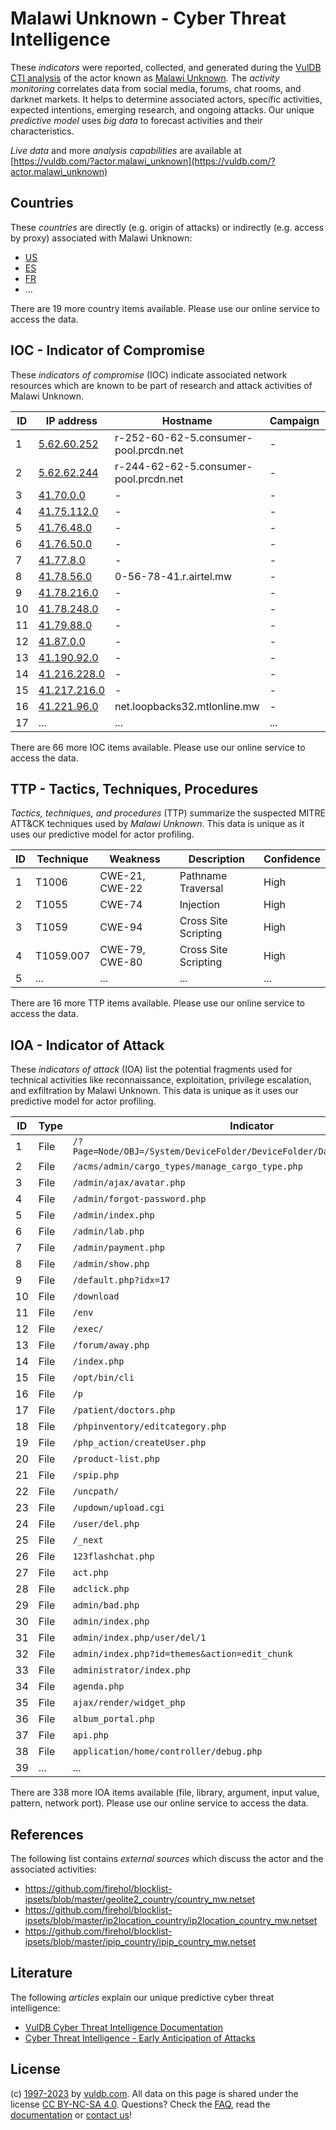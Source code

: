 # Malawi Unknown - Cyber Threat Intelligence

These _indicators_ were reported, collected, and generated during the [VulDB CTI analysis](https://vuldb.com/?kb.cti) of the actor known as [Malawi Unknown](https://vuldb.com/?actor.malawi_unknown). The _activity monitoring_ correlates data from social media, forums, chat rooms, and darknet markets. It helps to determine associated actors, specific activities, expected intentions, emerging research, and ongoing attacks. Our unique _predictive model_ uses _big data_ to forecast activities and their characteristics.

_Live data_ and more _analysis capabilities_ are available at [https://vuldb.com/?actor.malawi_unknown](https://vuldb.com/?actor.malawi_unknown)

## Countries

These _countries_ are directly (e.g. origin of attacks) or indirectly (e.g. access by proxy) associated with Malawi Unknown:

* [US](https://vuldb.com/?country.us)
* [ES](https://vuldb.com/?country.es)
* [FR](https://vuldb.com/?country.fr)
* ...

There are 19 more country items available. Please use our online service to access the data.

## IOC - Indicator of Compromise

These _indicators of compromise_ (IOC) indicate associated network resources which are known to be part of research and attack activities of Malawi Unknown.

ID | IP address | Hostname | Campaign | Confidence
-- | ---------- | -------- | -------- | ----------
1 | [5.62.60.252](https://vuldb.com/?ip.5.62.60.252) | r-252-60-62-5.consumer-pool.prcdn.net | - | High
2 | [5.62.62.244](https://vuldb.com/?ip.5.62.62.244) | r-244-62-62-5.consumer-pool.prcdn.net | - | High
3 | [41.70.0.0](https://vuldb.com/?ip.41.70.0.0) | - | - | High
4 | [41.75.112.0](https://vuldb.com/?ip.41.75.112.0) | - | - | High
5 | [41.76.48.0](https://vuldb.com/?ip.41.76.48.0) | - | - | High
6 | [41.76.50.0](https://vuldb.com/?ip.41.76.50.0) | - | - | High
7 | [41.77.8.0](https://vuldb.com/?ip.41.77.8.0) | - | - | High
8 | [41.78.56.0](https://vuldb.com/?ip.41.78.56.0) | 0-56-78-41.r.airtel.mw | - | High
9 | [41.78.216.0](https://vuldb.com/?ip.41.78.216.0) | - | - | High
10 | [41.78.248.0](https://vuldb.com/?ip.41.78.248.0) | - | - | High
11 | [41.79.88.0](https://vuldb.com/?ip.41.79.88.0) | - | - | High
12 | [41.87.0.0](https://vuldb.com/?ip.41.87.0.0) | - | - | High
13 | [41.190.92.0](https://vuldb.com/?ip.41.190.92.0) | - | - | High
14 | [41.216.228.0](https://vuldb.com/?ip.41.216.228.0) | - | - | High
15 | [41.217.216.0](https://vuldb.com/?ip.41.217.216.0) | - | - | High
16 | [41.221.96.0](https://vuldb.com/?ip.41.221.96.0) | net.loopbacks32.mtlonline.mw | - | High
17 | ... | ... | ... | ...

There are 66 more IOC items available. Please use our online service to access the data.

## TTP - Tactics, Techniques, Procedures

_Tactics, techniques, and procedures_ (TTP) summarize the suspected MITRE ATT&CK techniques used by _Malawi Unknown_. This data is unique as it uses our predictive model for actor profiling.

ID | Technique | Weakness | Description | Confidence
-- | --------- | -------- | ----------- | ----------
1 | T1006 | CWE-21, CWE-22 | Pathname Traversal | High
2 | T1055 | CWE-74 | Injection | High
3 | T1059 | CWE-94 | Cross Site Scripting | High
4 | T1059.007 | CWE-79, CWE-80 | Cross Site Scripting | High
5 | ... | ... | ... | ...

There are 16 more TTP items available. Please use our online service to access the data.

## IOA - Indicator of Attack

These _indicators of attack_ (IOA) list the potential fragments used for technical activities like reconnaissance, exploitation, privilege escalation, and exfiltration by Malawi Unknown. This data is unique as it uses our predictive model for actor profiling.

ID | Type | Indicator | Confidence
-- | ---- | --------- | ----------
1 | File | `/?Page=Node/OBJ=/System/DeviceFolder/DeviceFolder/DateTime/Action=Submit` | High
2 | File | `/acms/admin/cargo_types/manage_cargo_type.php` | High
3 | File | `/admin/ajax/avatar.php` | High
4 | File | `/admin/forgot-password.php` | High
5 | File | `/admin/index.php` | High
6 | File | `/admin/lab.php` | High
7 | File | `/admin/payment.php` | High
8 | File | `/admin/show.php` | High
9 | File | `/default.php?idx=17` | High
10 | File | `/download` | Medium
11 | File | `/env` | Low
12 | File | `/exec/` | Low
13 | File | `/forum/away.php` | High
14 | File | `/index.php` | Medium
15 | File | `/opt/bin/cli` | Medium
16 | File | `/p` | Low
17 | File | `/patient/doctors.php` | High
18 | File | `/phpinventory/editcategory.php` | High
19 | File | `/php_action/createUser.php` | High
20 | File | `/product-list.php` | High
21 | File | `/spip.php` | Medium
22 | File | `/uncpath/` | Medium
23 | File | `/updown/upload.cgi` | High
24 | File | `/user/del.php` | High
25 | File | `/_next` | Low
26 | File | `123flashchat.php` | High
27 | File | `act.php` | Low
28 | File | `adclick.php` | Medium
29 | File | `admin/bad.php` | High
30 | File | `admin/index.php` | High
31 | File | `admin/index.php/user/del/1` | High
32 | File | `admin/index.php?id=themes&action=edit_chunk` | High
33 | File | `administrator/index.php` | High
34 | File | `agenda.php` | Medium
35 | File | `ajax/render/widget_php` | High
36 | File | `album_portal.php` | High
37 | File | `api.php` | Low
38 | File | `application/home/controller/debug.php` | High
39 | ... | ... | ...

There are 338 more IOA items available (file, library, argument, input value, pattern, network port). Please use our online service to access the data.

## References

The following list contains _external sources_ which discuss the actor and the associated activities:

* https://github.com/firehol/blocklist-ipsets/blob/master/geolite2_country/country_mw.netset
* https://github.com/firehol/blocklist-ipsets/blob/master/ip2location_country/ip2location_country_mw.netset
* https://github.com/firehol/blocklist-ipsets/blob/master/ipip_country/ipip_country_mw.netset

## Literature

The following _articles_ explain our unique predictive cyber threat intelligence:

* [VulDB Cyber Threat Intelligence Documentation](https://vuldb.com/?kb.cti)
* [Cyber Threat Intelligence - Early Anticipation of Attacks](https://www.scip.ch/en/?labs.20201022)

## License

(c) [1997-2023](https://vuldb.com/?kb.changelog) by [vuldb.com](https://vuldb.com/?kb.about). All data on this page is shared under the license [CC BY-NC-SA 4.0](https://creativecommons.org/licenses/by-nc-sa/4.0/). Questions? Check the [FAQ](https://vuldb.com/?kb.faq), read the [documentation](https://vuldb.com/?kb) or [contact us](https://vuldb.com/?contact)!
